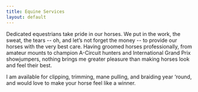 ```yaml
---
title: Equine Services
layout: default
---
```


Dedicated equestrians take pride in our horses. We put in the work, the sweat, the tears -- oh, and let’s not forget the money -- to provide our horses with the very best care. Having groomed horses professionally, from amateur mounts to champion A-Circuit hunters and International Grand Prix showjumpers, nothing brings me greater pleasure than making horses look and feel their best. 

I am available for clipping, trimming, mane pulling, and braiding year ‘round, and would love to make your horse feel like a winner.
